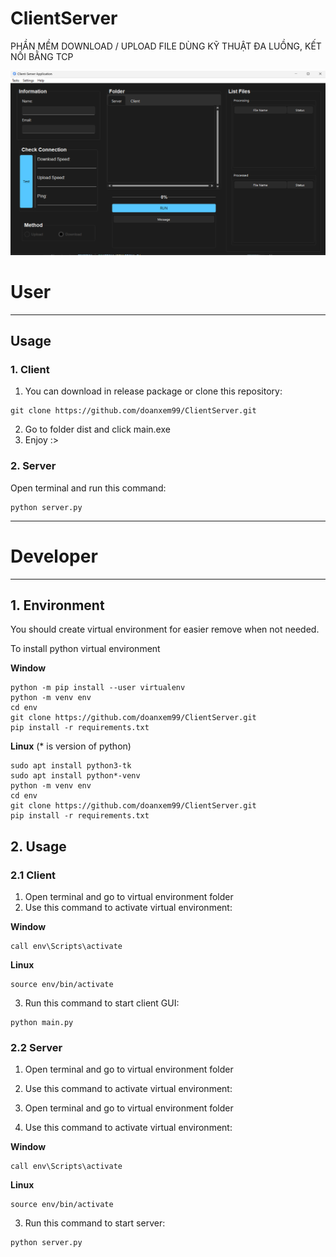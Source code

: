 # ClientServer
PHẦN MỀM DOWNLOAD / UPLOAD FILE DÙNG KỸ THUẬT ĐA LUỒNG, KẾT NỐI BẰNG TCP

![alt text](https://github.com/doanxem99/ClientServer/blob/main/assets/image2.jpg?raw=true)

# User
---

## Usage

### 1. Client

1. You can download in release package or clone this repository:
```
git clone https://github.com/doanxem99/ClientServer.git
```
2. Go to folder dist and click main.exe
3. Enjoy :>

### 2. Server
Open terminal and run this command:
```
python server.py
```

---

# Developer
---

## 1. Environment

You should create virtual environment for easier remove when not needed.

To install python virtual environment

**Window**
```
python -m pip install --user virtualenv
python -m venv env
cd env
git clone https://github.com/doanxem99/ClientServer.git
pip install -r requirements.txt
```
**Linux** (* is version of python)
```
sudo apt install python3-tk
sudo apt install python*-venv
python -m venv env
cd env
git clone https://github.com/doanxem99/ClientServer.git
pip install -r requirements.txt
```

## 2. Usage

### 2.1 Client

1. Open terminal and go to virtual environment folder
2. Use this command to activate virtual environment:

**Window**
```
call env\Scripts\activate
```
**Linux**
```
source env/bin/activate
```

3. Run this command to start client GUI:
```
python main.py
```

### 2.2 Server

1. Open terminal and go to virtual environment folder
2. Use this command to activate virtual environment:

1. Open terminal and go to virtual environment folder
2. Use this command to activate virtual environment:

**Window**
```
call env\Scripts\activate
```
**Linux**
```
source env/bin/activate
```

3. Run this command to start server:
```
python server.py
```

   

    